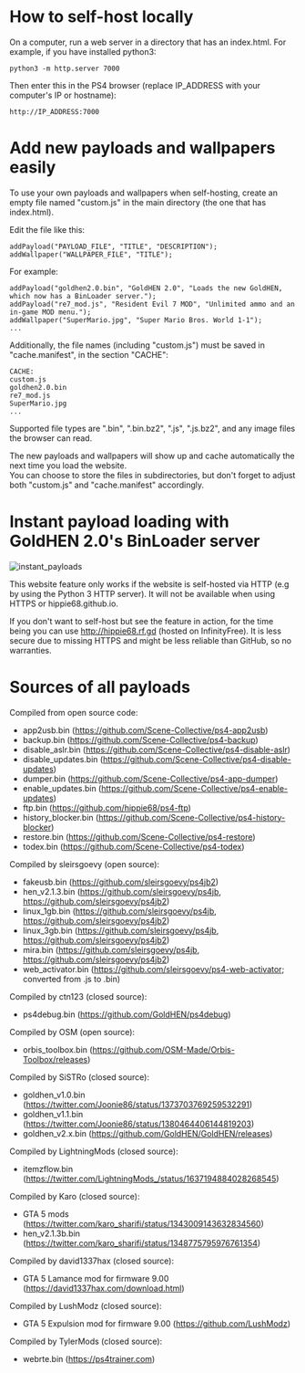 # How to self-host locally

On a computer, run a web server in a directory that has an index.html. For example, if you have installed python3:

    python3 -m http.server 7000

Then enter this in the PS4 browser (replace IP_ADDRESS with your computer's IP or hostname):

    http://IP_ADDRESS:7000

# Add new payloads and wallpapers easily

To use your own payloads and wallpapers when self-hosting, create an empty file named "custom.js" in the main directory (the one that has index.html).

Edit the file like this:

    addPayload("PAYLOAD_FILE", "TITLE", "DESCRIPTION");
    addWallpaper("WALLPAPER_FILE", "TITLE");
 
 For example:
 
    addPayload("goldhen2.0.bin", "GoldHEN 2.0", "Loads the new GoldHEN, which now has a BinLoader server.");
    addPayload("re7_mod.js", "Resident Evil 7 MOD", "Unlimited ammo and an in-game MOD menu.");
    addWallpaper("SuperMario.jpg", "Super Mario Bros. World 1-1");
    ...

Additionally, the file names (including "custom.js") must be saved in "cache.manifest", in the section "CACHE":

    CACHE:
    custom.js
    goldhen2.0.bin
    re7_mod.js
    SuperMario.jpg
    ...

Supported file types are ".bin", ".bin.bz2", ".js", ".js.bz2", and any image files the browser can read.

The new payloads and wallpapers will show up and cache automatically the next time you load the website.  
You can choose to store the files in subdirectories, but don't forget to adjust both "custom.js" and "cache.manifest" accordingly.

# Instant payload loading with GoldHEN 2.0's BinLoader server

![instant_payloads](https://user-images.githubusercontent.com/65259318/143419224-6ad388ec-1a57-4f6a-be91-dc417d3c4e6f.jpg)

This website feature only works if the website is self-hosted via HTTP (e.g by using the Python 3 HTTP server). It will not be available when using HTTPS or hippie68.github.io.

If you don't want to self-host but see the feature in action, for the time being you can use http://hippie68.rf.gd (hosted on InfinityFree). It is less secure due to missing HTTPS and might be less reliable than GitHub, so no warranties.

# Sources of all payloads

Compiled from open source code:
- app2usb.bin (https://github.com/Scene-Collective/ps4-app2usb)
- backup.bin (https://github.com/Scene-Collective/ps4-backup)
- disable_aslr.bin (https://github.com/Scene-Collective/ps4-disable-aslr)
- disable_updates.bin (https://github.com/Scene-Collective/ps4-disable-updates)
- dumper.bin (https://github.com/Scene-Collective/ps4-app-dumper)
- enable_updates.bin (https://github.com/Scene-Collective/ps4-enable-updates)
- ftp.bin (https://github.com/hippie68/ps4-ftp)
- history_blocker.bin (https://github.com/Scene-Collective/ps4-history-blocker)
- restore.bin (https://github.com/Scene-Collective/ps4-restore)
- todex.bin (https://github.com/Scene-Collective/ps4-todex)

Compiled by sleirsgoevy (open source):
- fakeusb.bin (https://github.com/sleirsgoevy/ps4jb2)
- hen_v2.1.3.bin (https://github.com/sleirsgoevy/ps4jb, https://github.com/sleirsgoevy/ps4jb2)
- linux_1gb.bin (https://github.com/sleirsgoevy/ps4jb, https://github.com/sleirsgoevy/ps4jb2)
- linux_3gb.bin (https://github.com/sleirsgoevy/ps4jb, https://github.com/sleirsgoevy/ps4jb2)
- mira.bin (https://github.com/sleirsgoevy/ps4jb, https://github.com/sleirsgoevy/ps4jb2)
- web_activator.bin (https://github.com/sleirsgoevy/ps4-web-activator; converted from .js to .bin)

Compiled by ctn123 (closed source):
- ps4debug.bin (https://github.com/GoldHEN/ps4debug)

Compiled by OSM (open source):
- orbis_toolbox.bin (https://github.com/OSM-Made/Orbis-Toolbox/releases)

Compiled by SiSTRo (closed source):
- goldhen_v1.0.bin (https://twitter.com/Joonie86/status/1373703769259532291)
- goldhen_v1.1.bin (https://twitter.com/Joonie86/status/1380464406144819203)
- goldhen_v2.x.bin (https://github.com/GoldHEN/GoldHEN/releases)

Compiled by LightningMods (closed source):
- itemzflow.bin (https://twitter.com/LightningMods_/status/1637194884028268545)

Compiled by Karo (closed source):
- GTA 5 mods (https://twitter.com/karo_sharifi/status/1343009143632834560)
- hen_v2.1.3b.bin (https://twitter.com/karo_sharifi/status/1348775795976761354)

Compiled by david1337hax (closed source):
- GTA 5 Lamance mod for firmware 9.00 (https://david1337hax.com/download.html)

Compiled by LushModz (closed source):
- GTA 5 Expulsion mod for firmware 9.00 (https://github.com/LushModz)

Compiled by TylerMods (closed source):
- webrte.bin (https://ps4trainer.com)

